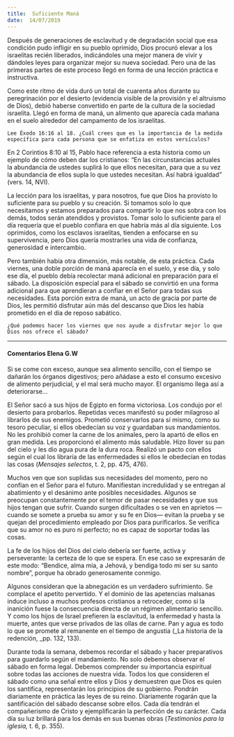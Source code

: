 ```yaml
---
title:  Suficiente Maná
date:  14/07/2019
---
```


Después de generaciones de esclavitud y de degradación social que esa condición pudo infligir en su pueblo oprimido, Dios procuró elevar a los israelitas recién liberados, indicándoles una mejor manera de vivir y dándoles leyes para organizar mejor su nueva sociedad. Pero una de las primeras partes de este proceso llegó en forma de una lección práctica e instructiva.

Como este ritmo de vida duró un total de cuarenta años durante su peregrinación por el desierto (evidencia visible de la provisión y el altruismo de Dios), debió haberse convertido en parte de la cultura de la sociedad israelita. Llegó en forma de maná, un alimento que aparecía cada mañana en el suelo alrededor del campamento de los israelitas.

`Lee Éxodo 16:16 al 18. ¿Cuál crees que es la importancia de la medida específica para cada persona que se enfatiza en estos versículos?`

En 2 Corintios 8:10 al 15, Pablo hace referencia a esta historia como un ejemplo de cómo deben dar los cristianos: “En las circunstancias actuales la abundancia de ustedes suplirá lo que ellos necesitan, para que a su vez la abundancia de ellos supla lo que ustedes necesitan. Así habrá igualdad” (vers. 14, NVI).

La lección para los israelitas, y para nosotros, fue que Dios ha provisto lo suficiente para su pueblo y su creación. Si tomamos solo lo que necesitamos y estamos preparados para compartir lo que nos sobra con los demás, todos serán atendidos y provistos. Tomar solo lo suficiente para el día requería que el pueblo confiara en que habría más al día siguiente. Los oprimidos, como los esclavos israelitas, tienden a enfocarse en su supervivencia, pero Dios quería mostrarles una vida de confianza, generosidad e intercambio.

Pero también había otra dimensión, más notable, de esta práctica. Cada viernes, una doble porción de maná aparecía en el suelo, y ese día, y solo ese día, el pueblo debía recolectar maná adicional en preparación para el sábado. La disposición especial para el sábado se convirtió en una forma adicional para que aprendieran a confiar en el Señor para todas sus necesidades. Esta porción extra de maná, un acto de gracia por parte de Dios, les permitió disfrutar aún más del descanso que Dios les había prometido en el día de reposo sabático.

`¿Qué podemos hacer los viernes que nos ayude a disfrutar mejor lo que Dios nos ofrece el sábado?`

---

#### Comentarios Elena G.W

Si se come con exceso, aunque sea alimento sencillo, con el tiempo se dañarán los órganos digestivos; pero añádase a esto el consumo excesivo de alimento perjudicial, y el mal será mucho mayor. El organismo llega así a deteriorarse…

El Señor sacó a sus hijos de Egipto en forma victoriosa. Los condujo por el desierto para probarlos. Repetidas veces manifestó su poder milagroso al librarlos de sus enemigos. Prometió conservarlos para sí mismo, como su tesoro peculiar, si ellos obedecían su voz y guardaban sus mandamientos. No les prohibió comer la carne de los animales, pero la apartó de ellos en gran medida. Les proporcionó el alimento más saludable. Hizo llover su pan del cielo y les dio agua pura de la dura roca. Realizó un pacto con ellos según el cual los libraría de las enfermedades si ellos le obedecían en todas las cosas (_Mensajes selectos_, t. 2, pp. 475, 476).

Muchos ven que son suplidas sus necesidades del momento, pero no confían en el Señor para el futuro. Manifiestan incredulidad y se entregan al abatimiento y el desánimo ante posibles necesidades. Algunos se preocupan constantemente por el temor de pasar necesidades y que sus hijos tengan que sufrir. Cuando surgen dificultades o se ven en aprietos —cuando se somete a prueba su amor y su fe en Dios— evitan la prueba y se quejan del procedimiento empleado por Dios para purificarlos. Se verifica que su amor no es puro ni perfecto; no es capaz de soportar todas las cosas.

La fe de los hijos del Dios del cielo debería ser fuerte, activa y perseverante: la certeza de lo que se espera. En ese caso se expresarán de este modo: “Bendice, alma mía, a Jehová, y bendiga todo mi ser su santo nombre”, porque ha obrado generosamente conmigo.

Algunos consideran que la abnegación es un verdadero sufrimiento. Se complace el apetito pervertido. Y el dominio de las apetencias malsanas induce incluso a muchos profesos cristianos a retroceder, como si la inanición fuese la consecuencia directa de un régimen alimentario sencillo. Y como los hijos de Israel prefieren la esclavitud, la enfermedad y hasta la muerte, antes que verse privados de las ollas de carne. Pan y agua es todo lo que se promete al remanente en el tiempo de angustia (_La historia de la redención, _pp. 132, 133).

Durante toda la semana, debemos recordar el sábado y hacer preparativos para guardarlo según el mandamiento. No solo debemos observar el sábado en forma legal. Debemos comprender su importancia espiritual sobre todas las acciones de nuestra vida. Todos los que consideren el sábado como una señal entre ellos y Dios y demuestren que Dios es quien los santifica, representarán los principios de su gobierno. Pondrán diariamente en práctica las leyes de su reino. Diariamente rogarán que la santificación del sábado descanse sobre ellos. Cada día tendrán el compañerismo de Cristo y ejemplificarán la perfección de su carácter. Cada día su luz brillará para los demás en sus buenas obras (_Testimonios para la iglesia,_ t. 6, p. 355).